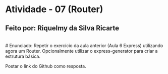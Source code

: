 # Atividade - 07 (Router)
## Feito por: Riquelmy da Silva Ricarte
<br>
# Enunciado:
Repetir o exercício da aula anterior (Aula 6 Express) utilizando agora um Router.  Opcionalmente utilizar o express-generator para criar a estrutura básica.

Postar o link do Github como resposta.
